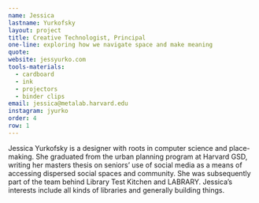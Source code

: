```yaml
---
name: Jessica
lastname: Yurkofsky
layout: project
title: Creative Technologist, Principal
one-line: exploring how we navigate space and make meaning
quote:
website: jessyurko.com
tools-materials:
  - cardboard
  - ink
  - projectors
  - binder clips
email: jessica@metalab.harvard.edu
instagram: jyurko
order: 4
row: 1
---
```

Jessica Yurkofsky is a designer with roots in computer science and place-making. She graduated from the urban planning program at Harvard GSD, writing her masters thesis on seniors’ use of social media as a means of accessing dispersed social spaces and community. She was subsequently part of the team behind Library Test Kitchen and LABRARY. Jessica’s interests include all kinds of libraries and generally building things. 
